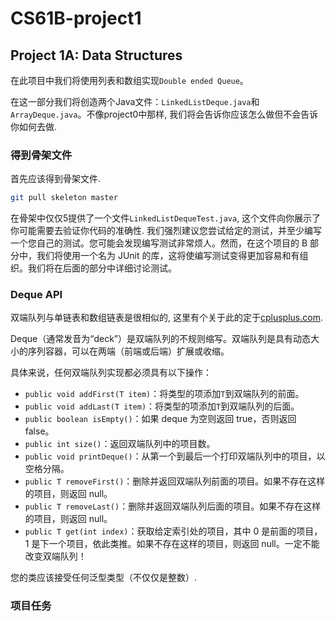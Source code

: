 # CS61B-project1

## Project 1A: Data Structures

在此项目中我们将使用列表和数组实现`Double ended Queue`。

在这一部分我们将创造两个Java文件：`LinkedListDeque.java`和`ArrayDeque.java`。不像project0中那样, 我们将会告诉你应该怎么做但不会告诉你如何去做.

### 得到骨架文件

首先应该得到骨架文件. 

```bash
git pull skeleton master
```

在骨架中仅仅5提供了一个文件`LinkedListDequeTest.java`, 这个文件向你展示了你可能需要去验证你代码的准确性. 我们强烈建议您尝试给定的测试，并至少编写一个您自己的测试。您可能会发现编写测试非常烦人。然而，在这个项目的 B 部分中，我们将使用一个名为 JUnit 的库，这将使编写测试变得更加容易和有组织。我们将在后面的部分中详细讨论测试。

### Deque API

双端队列与单链表和数组链表是很相似的, 这里有个关于此的定于[cplusplus.com](http://www.cplusplus.com/reference/deque/deque/).

Deque（通常发音为“deck”）是双端队列的不规则缩写。双端队列是具有动态大小的序列容器，可以在两端（前端或后端）扩展或收缩。

具体来说，任何双端队列实现都必须具有以下操作：

- `public void addFirst(T item)`：将类型的项添加`T`到双端队列的前面。
- `public void addLast(T item)`：将类型的项添加`T`到双端队列的后面。
- `public boolean isEmpty()`：如果 deque 为空则返回 true，否则返回 false。
- `public int size()`：返回双端队列中的项目数。
- `public void printDeque()`：从第一个到最后一个打印双端队列中的项目，以空格分隔。
- `public T removeFirst()`：删除并返回双端队列前面的项目。如果不存在这样的项目，则返回 null。
- `public T removeLast()`：删除并返回双端队列后面的项目。如果不存在这样的项目，则返回 null。
- `public T get(int index)`：获取给定索引处的项目，其中 0 是前面的项目，1 是下一个项目，依此类推。如果不存在这样的项目，则返回 null。一定不能改变双端队列！

您的类应该接受任何泛型类型（不仅仅是整数）.

### 项目任务

